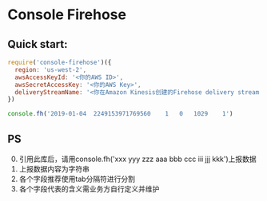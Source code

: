 # Console Firehose

## Quick start:
```javascript
require('console-firehose')({
  region: 'us-west-2',
  awsAccessKeyId: '<你的AWS ID>',
  awsSecretAccessKey: '<你的AWS Key>',
  deliveryStreamName: '<你在Amazon Kinesis创建的Firehose delivery stream名称>'
})

console.fh('2019-01-04	2249153971769560	1	0	1029	1')
```

## PS
0. 引用此库后，请用console.fh('xxx yyy zzz aaa bbb ccc iii jjj kkk')上报数据
1. 上报数据内容为字符串
2. 各个字段推荐使用tab分隔符进行分割
3. 各个字段代表的含义需业务方自行定义并维护